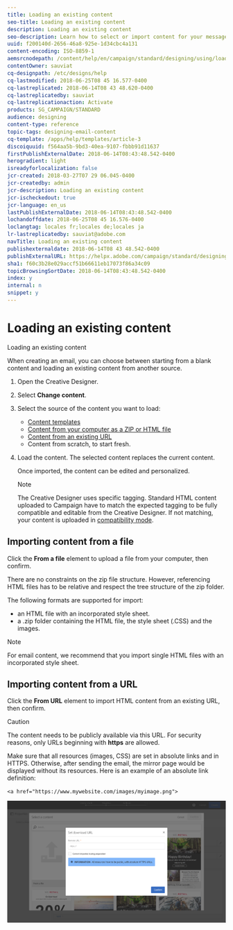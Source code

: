 ```yaml
---
title: Loading an existing content
seo-title: Loading an existing content
description: Loading an existing content
seo-description: Learn how to select or import content for your messages with Adobe Campaign.
uuid: f200140d-2656-46a8-925e-1d34cbc4a131
content-encoding: ISO-8859-1
aemsrcnodepath: /content/help/en/campaign/standard/designing/using/loading-an-existing-content
contentOwner: sauviat
cq-designpath: /etc/designs/help
cq-lastmodified: 2018-06-25T08 45 16.577-0400
cq-lastreplicated: 2018-06-14T08 43 48.620-0400
cq-lastreplicatedby: sauviat
cq-lastreplicationaction: Activate
products: SG_CAMPAIGN/STANDARD
audience: designing
content-type: reference
topic-tags: designing-email-content
cq-template: /apps/help/templates/article-3
discoiquuid: f564aa5b-9bd3-40ea-9107-fbbb91d11637
firstPublishExternalDate: 2018-06-14T08:43:48.542-0400
herogradient: light
isreadyforlocalization: false
jcr-created: 2018-03-27T07 29 06.045-0400
jcr-createdby: admin
jcr-description: Loading an existing content
jcr-ischeckedout: true
jcr-language: en_us
lastPublishExternalDate: 2018-06-14T08:43:48.542-0400
lochandoffdate: 2018-06-25T08 45 16.576-0400
loclangtag: locales fr;locales de;locales ja
lr-lastreplicatedby: sauviat@adobe.com
navTitle: Loading an existing content
publishexternaldate: 2018-06-14T08 43 48.542-0400
publishExternalURL: https://helpx.adobe.com/campaign/standard/designing/using/loading-an-existing-content.html
sha1: f60c3b28e029accf51b66611eb17073f86a34c09
topicBrowsingSortDate: 2018-06-14T08:43:48.542-0400
index: y
internal: n
snippet: y
---
```


# Loading an existing content

Loading an existing content

When creating an email, you can choose between starting from a blank content and loading an existing content from another source.

1. Open the Creative Designer.
1. Select **Change content**.
1. Select the source of the content you want to load:

    * [Content templates](../../start/using/about-templates.md#content-templates)
    * [Content from your computer as a ZIP or HTML file](../../designing/using/loading-an-existing-content.md#importing-content-from-a-file)
    * [Content from an existing URL](../../designing/using/loading-an-existing-content.md#importing-content-from-a-url)
    * Content from scratch, to start fresh.

1. Load the content. The selected content replaces the current content.

   Once imported, the content can be edited and personalized.

   >[!NOTE]
   >
   >The Creative Designer uses specific tagging. Standard HTML content uploaded to Campaign have to match the expected tagging to be fully compatible and editable from the Creative Designer. If not matching, your content is uploaded in [compatibility mode](../../designing/using/about-the-creative-designer.md#about-compatibility-mode).

## Importing content from a file

Click the **From a file** element to upload a file from your computer, then confirm.

There are no constraints on the zip file structure. However, referencing HTML files has to be relative and respect the tree structure of the zip folder.

The following formats are supported for import:

* an HTML file with an incorporated style sheet.
* a .zip folder containing the HTML file, the style sheet (.CSS) and the images.

>[!NOTE]
>
>For email content, we recommend that you import single HTML files with an incorporated style sheet.

## Importing content from a URL

Click the **From URL** element to import HTML content from an existing URL, then confirm.

>[!CAUTION]
>
>The content needs to be publicly available via this URL. For security reasons, only URLs beginning with **https** are allowed.

Make sure that all resources (images, CSS) are set in absolute links and in HTTPS. Otherwise, after sending the email, the mirror page would be displayed without its resources. Here is an example of an absolute link definition:

```
<a href="https://www.mywebsite.com/images/myimage.png">
```

![](assets/email_designer_importfromurl.png)

